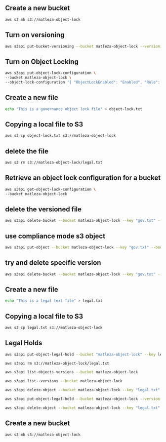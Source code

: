 ## Create a new bucket
```sh
aws s3 mb s3://matleza-object-lock
```

## Turn on versioning
```sh
aws s3api put-bucket-versioning --bucket matleza-object-lock --versioning-configuration Status=Enabled
```

## Turn on Object Locking
```sh
aws s3api put-object-lock-configuration \
--bucket matleza-object-lock \
--object-lock-configuration '{ "ObjectLockEnabled": "Enabled", "Rule": { "DefaultRetention": { "Mode": "GOVERNANCE", "Days": 1 }}}'
```

## Create a new file
```sh
echo "This is a governance object lock file" > object-lock.txt
```

## Copying a local file to S3
```sh
aws s3 cp object-lock.txt s3://matleza-object-lock
```

## delete the file
```sh
aws s3 rm s3://matleza-object-lock/legal.txt
```

## Retrieve an object lock configuration for a bucket
```sh
aws s3api get-object-lock-configuration \
--bucket matleza-object-lock
```

## delete the versioned file
```sh
aws s3api delete-bucket --bucket matleza-object-lock --key "gov.txt" --version-id=" " --bypass-governance-retention
```

## use compliance mode s3 object
```sh
aws s3api put-object --bucket matleza-object-lock --key "gov.txt" --body="compliance.txt" --object-lock-mode COMPLIANCE --object-lock-retain-until-date="2023-12-16R00:00:02"
```

## try and delete specific version
```sh
aws s3api delete-bucket --bucket matleza-object-lock --key "gov.txt" --version-id=" " 
```

## Create a new file
```sh
echo "This is a legal text file" > legal.txt
```

## Copying a local file to S3
```sh
aws s3 cp legal.txt s3://matleza-object-lock
```

## Legal Holds

```sh
aws s3api put-object-legal-hold --bucket "matleza-object-lock" --key legal.txt --legal-hold Status=ON
```

```sh
aws s3api rm s3://matleza-object-lock/legal.txt
```

```sh
aws s3api list-objects-versions --bucket matleza-object-lock
```

```sh
aws s3api list--versions --bucket matleza-object-lock
```

```sh
aws s3api delete-object --bucket matleza-object-lock --key "legal.txt" version-id=" "
```

```sh
aws s3api put-object-legal-hold --bucket matleza-object-lock --version-id=" " --key "legal.txt" --legal-hold Status=OFF
```

```sh
aws s3api delete-object --bucket matleza-object-lock --key "legal.txt" version-id=" " --bypass-governance-retention
```

## Create a new bucket
```sh
aws s3 mb s3://matleza-object-lock
```